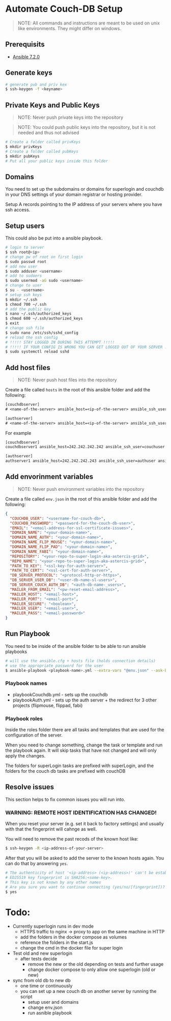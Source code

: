 # Automate Couch-DB Setup

> NOTE: All commands and instructions are meant to be used on unix like environments. They might differ on windows.

## Prerequisits

* [Ansible 7.2.0](https://docs.ansible.com/ansible/latest/installation_guide/intro_installation.html)

## Generate keys

```sh
# generate pub and priv kex
$ ssh-keygen -f <keyname>
```

## Private Keys and Public Keys

> NOTE: Never push private keys into the repository

> NOTE: You could push public keys into the repository, but it is not needed and thus not advised

```sh
# Create a folder called privKeys
$ mkdir privKeys
# Create a folder called pubKeys
$ mkdir pubKeys
# Put all your public keys inside this folder
```

## Domains

You need to set up the subdomains or domains for superlogin and couchdb in your DNS settings of your domain registrar or hosting provider.

Setup A records pointing to the IP address of your servers where you have ssh access.

## Setup users

This could also be put into a ansible playbook.

```sh
# login to server
$ ssh root@<ip>
# change pw of root on first login
$ sudo passwd root
# add new user
$ sudo adduser <username>
# add to sudoers
$ sudo usermod -aG sudo <username>
# change to user
$ su - <username>
# setup ssh keys
$ mkdir ~/.ssh
$ chmod 700 ~/.ssh
# add the public key
$ nano ~/.ssh/authorized_keys
$ chmod 600 ~/.ssh/authorized_keys
$ exit
# change ssh file
$ sudo nano /etc/ssh/sshd_config
# reload the ssh config
# !!!!! STAY LOGGED IN DURING THIS ATTEMPT !!!!!
# !!!!! IF YOUR CONFIG IS WRONG YOU CAN GET LOGGED OUT OF YOUR SERVER !!!!!
$ sudo systemctl reload sshd
```

## Add host files

> NOTE: Never push host files into the repository

Create a file called `hosts` in the root of this ansible folder and add the following:

```txt
[couchdbserver]
# <name-of-the-server> ansible_host=<ip-of-the-server> ansible_ssh_user=<username> ansible_ssh_private_key_file=<path/to/priv/key/file>

[authserver]
# <name-of-the-server> ansible_host=<ip-of-the-server> ansible_ssh_user=<username> ansible_ssh_private_key_file=<path/to/priv/key/file>
```

For example

```txt
[couchdbserver]
couchdbserver1 ansible_host=242.242.242.242 ansible_ssh_user=couchuser ansible_ssh_private_key_file=./privKeys/couchdb

[authserver]
authserver1 ansible_host=242.242.242.243 ansible_ssh_user=authuser ansible_ssh_private_key_file=./privKeys/auth
```

## Add envorinment variables

> NOTE: Never push environment variables into the repository

Create a file called `env.json` in the root of this ansible folder and add the following:

```json
{
  "COUCHDB_USER": "<username-for-couch-db>",
  "COUCHDB_PASSWORD": "<password-for-the-couch-db-user>",
  "EMAIL": "<email-address-for-ssl-certificate-issues>",
  "DOMAIN_NAME": "<your-domain-name>",
  "DOMAIN_NAME_AUTH": "<your-domain-name>",
  "DOMAIN_NAME_FLIP_MOUSE": "<your-domain-name>",
  "DOMAIN_NAME_FLIP_PAD": "<your-domain-name>",
  "DOMAIN_NAME_FABI": "<your-domain-name>",
  "REPOSITORY": "<your-repo-to-super-login-aka-astercis-grid>",
  "REPO_NAME": "<your-repo-to-super-login-aka-astercis-grid>",
  "PATH_TO_KEY": "<ssl-key-for-auth-server>",
  "PATH_TO_CERT": "<ssl-cert-for-auth-server>",
  "DB_SERVER_PROTOCOL": "<protocol-http-or-https>",
  "DB_SERVER_USER_DB": "<user-db-name-sl-users>",
  "DB_SERVER_COUCH_AUTH_DB": "<auth-db-name-_users>",
  "MAILER_FROM_EMAIL": "<pw-reset-email-address>",
  "MAILER_HOST": "<email-host>",
  "MAILER_PORT": "<email-port>",
  "MAILER_SECURE": "<boolean>",
  "MAILER_USER": "<email-user>",
  "MAILER_PASS": "<email-password>"
}
```
## Run Playbook

You need to be inside of the ansible folder to be able to run ansible playbooks

```sh
# will use the ansible.cfg + hosts file (holds connection details)
# use the appropriate password for the user
$ ansible-playbook <playbook-name>.yml --extra-vars "@env.json" --ask-become-pass
```

### Playbook names

* playbookCouchdb.yml - sets up the couchdb
* playbookAuth.yml - sets up the auth server + the redirect for 3 other projects (flipmouse, flippad, fabi)

### Playbook roles

Inside the roles folder there are all tasks and templates that are used for the configuration of the server.

When you need to change something, change the task or template and run the playbook again. It will skip tasks that have not changed and will only apply the changes.

The folders for superLogin tasks are prefixed with superLogin, and the folders for the couch db tasks are prefixed with couchDB

## Resolve issues

This section helps to fix common issues you will run into.

### WARNING: REMOTE HOST IDENTIFICATION HAS CHANGED!

When you reset your server (e.g. set it back to factory settings) and usually with that the fingerprint will cahnge as well.

You will need to remove the past recods of the known host like:

```sh
$ ssh-keygen -R <ip-address-of-your-server>
```

After that you will be asked to add the server to the known hosts again. You can do that by answering `yes`.

```sh
# The authenticity of host '<ip-address> (<ip-address>)' can't be established.
# ED25519 key fingerprint is SHA256:<some-key>.
# This key is not known by any other names
# Are you sure you want to continue connecting (yes/no/[fingerprint])?
$ yes
```

# Todo:

* Currently superlogin runs in dev mode
  * HTTPS traffic to nginx -> proxy to app on the same machine in HTTP
  * add the folders in the docker compose as volumes
  * reference the folders in the start.js
  * change the cmd in the docker file for super login
* Test old and new superlogin
  * after tests decide
    * remove the new or the old depending on tests and further usage
    * change docker compose to only allow one superlogin (old or new)
* sync from old db to new db
  * one time or continuously
  * you can set up a new couch db on another server by running the script
    * setup user and domains
    * change env.json
    * run asnible playbook
